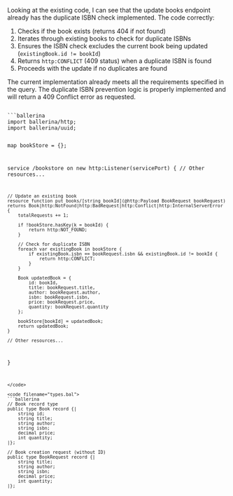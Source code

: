 Looking at the existing code, I can see that the update books endpoint already has the duplicate ISBN check implemented. The code correctly:

1. Checks if the book exists (returns 404 if not found)
2. Iterates through existing books to check for duplicate ISBNs
3. Ensures the ISBN check excludes the current book being updated (`existingBook.id != bookId`)
4. Returns `http:CONFLICT` (409 status) when a duplicate ISBN is found
5. Proceeds with the update if no duplicates are found

The current implementation already meets all the requirements specified in the query. The duplicate ISBN prevention logic is properly implemented and will return a 409 Conflict error as requested.

<code filename="main.bal">
```ballerina
import ballerina/http;
import ballerina/uuid;

map<Book> bookStore = {};

service /bookstore on new http:Listener(servicePort) {
    // Other resources...

    // Update an existing book
    resource function put books/[string bookId](@http:Payload BookRequest bookRequest) returns Book|http:NotFound|http:BadRequest|http:Conflict|http:InternalServerError {
        totalRequests += 1;

        if !bookStore.hasKey(k = bookId) {
            return http:NOT_FOUND;
        }

        // Check for duplicate ISBN
        foreach var existingBook in bookStore {
            if existingBook.isbn == bookRequest.isbn && existingBook.id != bookId {
                return http:CONFLICT;
            }
        }

        Book updatedBook = {
            id: bookId,
            title: bookRequest.title,
            author: bookRequest.author,
            isbn: bookRequest.isbn,
            price: bookRequest.price,
            quantity: bookRequest.quantity
        };

        bookStore[bookId] = updatedBook;
        return updatedBook;
    }

    // Other resources...
}
```
</code>

<code filename="types.bal">
```ballerina
// Book record type
public type Book record {|
    string id;
    string title;
    string author;
    string isbn;
    decimal price;
    int quantity;
|};

// Book creation request (without ID)
public type BookRequest record {|
    string title;
    string author;
    string isbn;
    decimal price;
    int quantity;
|};
```
</code>
